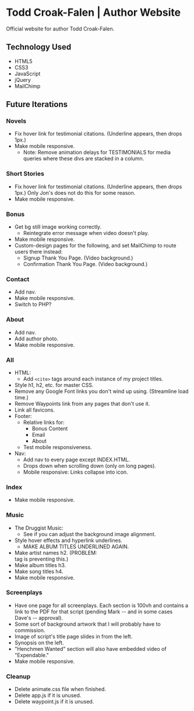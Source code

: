 # Todd Croak-Falen | Author Website
Official website for author Todd Croak-Falen.

## Technology Used

- HTML5
- CSS3
- JavaScript
- jQuery
- MailChimp

## Future Iterations

### Novels

- Fix hover link for testimonial citations. (Underline appears, then drops 1px.)
- Make mobile responsive.
  - Note: Remove animation delays for TESTIMONIALS for media queries where these divs are stacked in a column.

### Short Stories

- Fix hover link for testimonial citations. (Underline appears, then drops 1px.) Only Jon's does not do this for some reason.
- Make mobile responsive.

### Bonus

- Get bg still image working correctly.
  - Reintegrate error message when video doesn't play.
- Make mobile responsive.
- Custom-design pages for the following, and set MailChimp to route users there instead:
  - Signup Thank You Page. (Video background.)
  - Confirmation Thank You Page. (Video background.)

### Contact

- Add nav.
- Make mobile responsive.
- Switch to PHP?

### About

- Add nav.
- Add author photo.
- Make mobile responsive.

### All

- HTML:
  - Add `<cite>` tags around each instance of my project titles.
- Style h1, h2, etc. for master CSS.
- Remove any Google Font links you don't wind up using. (Streamline load time.)
- Remove Waypoints link from any pages that don't use it.
- Link all favicons.
- Footer:
  - Relative links for:
    - Bonus Content
    - Email
    - About
  - Test mobile responsiveness.
- Nav:
  - Add nav to every page except INDEX.HTML.
  - Drops down when scrolling down (only on long pages).
  - Mobile responsive: Links collapse into icon.

### Index

- Make mobile responsive.

### Music

- The Druggist Music:
  - See if you can adjust the background image alignment.
- Style hover effects and hyperlink underlines.
  - MAKE ALBUM TITLES UNDERLINED AGAIN.
- Make artist names h2. (PROBLEM: <summary> tag is preventing this.)
- Make album titles h3.
- Make song titles h4.
- Make mobile responsive.

### Screenplays

- Have one page for all screenplays. Each section is 100vh and contains a link to the PDF for that script (pending Mark -- and in some cases Dave's -- approval).
- Some sort of background artwork that I will probably have to commission.
- Image of script's title page slides in from the left.
- Synopsis on the left.
- "Henchmen Wanted" section will also have embedded video of "Expendable."
- Make mobile responsive.

### Cleanup

- Delete animate.css file when finished.
- Delete app.js if it is unused.
- Delete waypoint.js if it is unused.